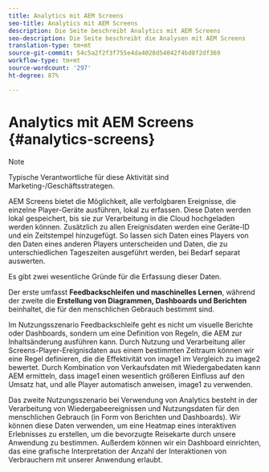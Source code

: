 ```yaml
---
title: Analytics mit AEM Screens
seo-title: Analytics mit AEM Screens
description: Die Seite beschreibt Analytics mit AEM Screens
seo-description: Die Seite beschreibt die Analysen mit AEM Screens
translation-type: tm+mt
source-git-commit: 54c5a2f2f3f755e4da4028d54042f4bd8f2df369
workflow-type: tm+mt
source-wordcount: '297'
ht-degree: 87%

---
```



# Analytics mit AEM Screens {#analytics-screens}

>[!NOTE]
>
>Typische Verantwortliche für diese Aktivität sind Marketing-/Geschäftsstrategen.

AEM Screens bietet die Möglichkeit, alle verfolgbaren Ereignisse, die einzelne Player-Geräte ausführen, lokal zu erfassen. Diese Daten werden lokal gespeichert, bis sie zur Verarbeitung in die Cloud hochgeladen werden können. Zusätzlich zu allen Ereignisdaten werden eine Geräte-ID und ein Zeitstempel hinzugefügt. So lassen sich Daten eines Players von den Daten eines anderen Players unterscheiden und Daten, die zu unterschiedlichen Tageszeiten ausgeführt werden, bei Bedarf separat auswerten.

Es gibt zwei wesentliche Gründe für die Erfassung dieser Daten.

Der erste umfasst **Feedbackschleifen und maschinelles Lernen**, während der zweite die **Erstellung von Diagrammen, Dashboards und Berichten** beinhaltet, die für den menschlichen Gebrauch bestimmt sind.

Im Nutzungsszenario Feedbackschleife geht es nicht um visuelle Berichte oder Dashboards, sondern um eine Definition von Regeln, die AEM zur Inhaltsänderung ausführen kann. Durch Nutzung und Verarbeitung aller Screens-Player-Ereignisdaten aus einem bestimmten Zeitraum können wir eine Regel definieren, die die Effektivität von image1 im Vergleich zu image2 bewertet. Durch Kombination von Verkaufsdaten mit Wiedergabedaten kann AEM ermitteln, dass image1 einen wesentlich größeren Einfluss auf den Umsatz hat, und alle Player automatisch anweisen, image1 zu verwenden.

Das zweite Nutzungsszenario bei Verwendung von Analytics besteht in der Verarbeitung von Wiedergabeereignissen und Nutzungsdaten für den menschlichen Gebrauch (in Form von Berichten und Dashboards).
Wir können diese Daten verwenden, um eine Heatmap eines interaktiven Erlebnisses zu erstellen, um die bevorzugte Reisekarte durch unsere Anwendung zu bestimmen. Außerdem können wir ein Dashboard einrichten, das eine grafische Interpretation der Anzahl der Interaktionen von Verbrauchern mit unserer Anwendung erlaubt.

